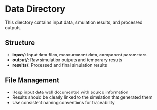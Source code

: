 # Data Directory

This directory contains input data, simulation results, and processed outputs.

## Structure

- **input/**: Input data files, measurement data, component parameters
- **output/**: Raw simulation outputs and temporary results
- **results/**: Processed and final simulation results

## File Management

- Keep input data well documented with source information
- Results should be clearly linked to the simulation that generated them
- Use consistent naming conventions for traceability